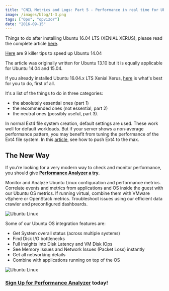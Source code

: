 ```yaml
---
title: "CNIL Metrics and Logs: Part 5 - Performance in real time for Ubuntu Linux"
image: /images/blog/1-3.png
tags: ["Ops", "opvizor"]
date: "2016-09-15"
---
```


Things to do after installing Ubuntu 16.04 LTS (XENIAL XERUS), please read the complete article [here](http://www.webupd8.org/2016/04/things-to-do-after-installing-ubuntu-1604-lts-xenial-xerus.html).

[Here](https://itsfoss.com/speed-up-ubuntu-1310/) are 9 killer tips to speed up Ubuntu 14.04

The article was originally written for Ubuntu 13.10 but it is equally applicable for Ubuntu 14.04 and 15.04.

If you already installed Ubuntu 16.04.x LTS Xenial Xerus, [here](https://sites.google.com/site/easylinuxtipsproject/first) is what's best for you to do, first of all.

It's a list of the things to do in three categories:

- the absolutely essential ones (part 1)
- the recommended ones (not essential, part 2)
- the neutral ones (possibly useful, part 3).

In normal Ext4 file system creation, default settings are used. These work well for default workloads. But if your server shows a non-average performance pattern, you may benefit from tuning the performance of the Ext4 file system. In this [article](http://searchenterpriselinux.techtarget.com/tip/Tuning-the-Ext4-file-system-for-optimal-performance), see how to push Ext4 to the max.

## The New Way

If you’re looking for a very modern way to check and monitor performance, you should give [**Performance Analyzer a try**](http://try.opvizor.com/perfanalyzer/). 

Monitor and Analyze Ubuntu Linux configuration and performance metrics. Correlate events and metrics from applications and OS inside the guest with our Ubuntu OS metrics. If running virtual, combine them with VMware vSphere or OpenStack metrics. Troubleshoot issues using our efficient data crawler and preconfigured dashboards.

![Ubuntu Linux](/images/blog/1-3.png)

Some of our Ubuntu OS integration features are:

- Get System overall status (across multiple systems)
- Find Disk I/O bottlenecks
- Full insights into Disk Latency and VM Disk IOps
- See Memory Issues and Network Issues (Packet Loss) instantly
- Get all networking details
- Combine with applications running on top of the OS

![Ubuntu Linux](/images/blog/2-3.png)

### [Sign Up for Performance Analyzer](http://try.opvizor.com/perfanalyzer/) today!

